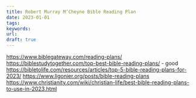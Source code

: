 ```yaml
---
title: Robert Murray M’Cheyne Bible Reading Plan
date: 2023-01-01
tags: 
keywords: 
url:
draft: true
---
```


https://www.biblegateway.com/reading-plans/
https://biblestudytogether.com/top-best-bible-reading-plans/ - good
https://bibletolife.com/resources/articles/top-5-bible-reading-plans-for-2023/
https://www.ligonier.org/posts/bible-reading-plans
https://www.christianity.com/wiki/christian-life/best-bible-reading-plans-to-use-in-2023.html